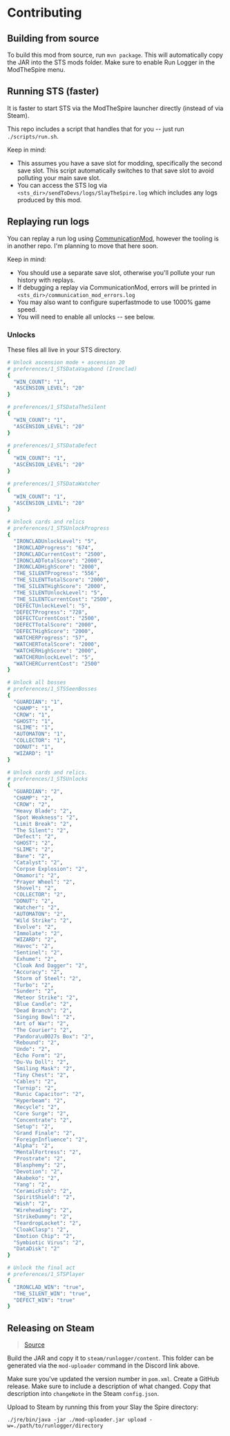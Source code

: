 # Contributing

## Building from source

To build this mod from source, run `mvn package`. This will automatically copy the JAR into the STS mods folder. Make sure to enable Run Logger in the ModTheSpire menu.

## Running STS (faster)

It is faster to start STS via the ModTheSpire launcher directly (instead of via Steam).

This repo includes a script that handles that for you -- just run `./scripts/run.sh`.  

Keep in mind:

- This assumes you have a save slot for modding, specifically the second save slot. This script automatically switches
  to that save slot to avoid polluting your main save slot.
- You can access the STS log via `<sts_dir>/sendToDevs/logs/SlayTheSpire.log` which includes any logs produced by this mod.

## Replaying run logs

You can replay a run log using [CommunicationMod](https://steamcommunity.com/workshop/filedetails/?id=2131373661), however the tooling is in another repo. I'm planning to move that here soon.

Keep in mind:

- You should use a separate save slot, otherwise you'll pollute your run history with replays.
- If debugging a replay via CommunicationMod, errors will be printed in `<sts_dir>/communication_mod_errors.log`
- You may also want to configure superfastmode to use 1000% game speed.
- You will need to enable all unlocks -- see below.

### Unlocks

These files all live in your STS directory.

```sh
# Unlock ascension mode + ascension 20
# preferences/1_STSDataVagabond (Ironclad)
{
  "WIN_COUNT": "1",
  "ASCENSION_LEVEL": "20"
}

# preferences/1_STSDataTheSilent
{
  "WIN_COUNT": "1",
  "ASCENSION_LEVEL": "20"
}

# preferences/1_STSDataDefect
{
  "WIN_COUNT": "1",
  "ASCENSION_LEVEL": "20"
}

# preferences/1_STSDataWatcher
{
  "WIN_COUNT": "1",
  "ASCENSION_LEVEL": "20"
}

# Unlock cards and relics
# preferences/1_STSUnlockProgress
{
  "IRONCLADUnlockLevel": "5",
  "IRONCLADProgress": "674",
  "IRONCLADCurrentCost": "2500",
  "IRONCLADTotalScore": "2000",
  "IRONCLADHighScore": "2000",
  "THE_SILENTProgress": "556",
  "THE_SILENTTotalScore": "2000",
  "THE_SILENTHighScore": "2000",
  "THE_SILENTUnlockLevel": "5",
  "THE_SILENTCurrentCost": "2500",
  "DEFECTUnlockLevel": "5",
  "DEFECTProgress": "728",
  "DEFECTCurrentCost": "2500",
  "DEFECTTotalScore": "2000",
  "DEFECTHighScore": "2000",
  "WATCHERProgress": "57",
  "WATCHERTotalScore": "2000",
  "WATCHERHighScore": "2000",
  "WATCHERUnlockLevel": "5",
  "WATCHERCurrentCost": "2500"
}

# Unlock all bosses
# preferences/1_STSSeenBosses
{
  "GUARDIAN": "1",
  "CHAMP": "1",
  "CROW": "1",
  "GHOST": "1",
  "SLIME": "1",
  "AUTOMATON": "1",
  "COLLECTOR": "1",
  "DONUT": "1",
  "WIZARD": "1"
}

# Unlock cards and relics.
# preferences/1_STSUnlocks
{
  "GUARDIAN": "2",
  "CHAMP": "2",
  "CROW": "2",
  "Heavy Blade": "2",
  "Spot Weakness": "2",
  "Limit Break": "2",
  "The Silent": "2",
  "Defect": "2",
  "GHOST": "2",
  "SLIME": "2",
  "Bane": "2",
  "Catalyst": "2",
  "Corpse Explosion": "2",
  "Omamori": "2",
  "Prayer Wheel": "2",
  "Shovel": "2",
  "COLLECTOR": "2",
  "DONUT": "2",
  "Watcher": "2",
  "AUTOMATON": "2",
  "Wild Strike": "2",
  "Evolve": "2",
  "Immolate": "2",
  "WIZARD": "2",
  "Havoc": "2",
  "Sentinel": "2",
  "Exhume": "2",
  "Cloak And Dagger": "2",
  "Accuracy": "2",
  "Storm of Steel": "2",
  "Turbo": "2",
  "Sunder": "2",
  "Meteor Strike": "2",
  "Blue Candle": "2",
  "Dead Branch": "2",
  "Singing Bowl": "2",
  "Art of War": "2",
  "The Courier": "2",
  "Pandora\u0027s Box": "2",
  "Rebound": "2",
  "Undo": "2",
  "Echo Form": "2",
  "Du-Vu Doll": "2",
  "Smiling Mask": "2",
  "Tiny Chest": "2",
  "Cables": "2",
  "Turnip": "2",
  "Runic Capacitor": "2",
  "Hyperbeam": "2",
  "Recycle": "2",
  "Core Surge": "2",
  "Concentrate": "2",
  "Setup": "2",
  "Grand Finale": "2",
  "ForeignInfluence": "2",
  "Alpha": "2",
  "MentalFortress": "2",
  "Prostrate": "2",
  "Blasphemy": "2",
  "Devotion": "2",
  "Akabeko": "2",
  "Yang": "2",
  "CeramicFish": "2",
  "SpiritShield": "2",
  "Wish": "2",
  "Wireheading": "2",
  "StrikeDummy": "2",
  "TeardropLocket": "2",
  "CloakClasp": "2",
  "Emotion Chip": "2",
  "Symbiotic Virus": "2",
  "DataDisk": "2"
}

# Unlock the final act
# preferences/1_STSPlayer
{
  "IRONCLAD_WIN": "true",
  "THE_SILENT_WIN": "true",
  "DEFECT_WIN": "true"
}
```

## Releasing on Steam

> [Source](https://discord.com/channels/309399445785673728/398373038732738570/530563880565342228)

Build the JAR and copy it to `steam/runlogger/content`. This folder can be generated via the `mod-uploader`
command in the Discord link above.

Make sure you've updated the version number in `pom.xml`. Create a GitHub release. Make sure to include a description of
what changed. Copy that description into `changeNote` in the Steam `config.json`.

Upload to Steam by running this from your Slay the Spire directory:

```
./jre/bin/java -jar ./mod-uploader.jar upload -w=./path/to/runlogger/directory
```
